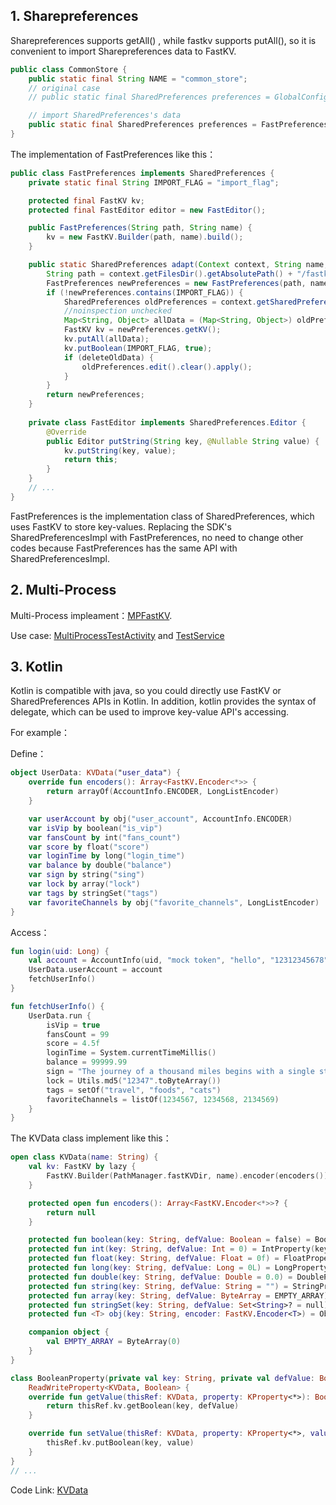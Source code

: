 ## 1. Sharepreferences

Sharepreferences supports getAll() , while fastkv supports putAll(),  so it is convenient to import Sharepreferences data to FastKV.

```java
public class CommonStore {
    public static final String NAME = "common_store";
    // original case
    // public static final SharedPreferences preferences = GlobalConfig.appContext.getSharedPreferences(NAME, Context.MODE_PRIVATE);

    // import SharedPreferences's data
    public static final SharedPreferences preferences = FastPreferences.adapt(GlobalConfig.appContext, NAME);
}
```

The implementation of FastPreferences like this：

```java
public class FastPreferences implements SharedPreferences {
    private static final String IMPORT_FLAG = "import_flag";

    protected final FastKV kv;
    protected final FastEditor editor = new FastEditor();

    public FastPreferences(String path, String name) {
        kv = new FastKV.Builder(path, name).build();
    }

    public static SharedPreferences adapt(Context context, String name, boolean deleteOldData) {
        String path = context.getFilesDir().getAbsolutePath() + "/fastkv";
        FastPreferences newPreferences = new FastPreferences(path, name);
        if (!newPreferences.contains(IMPORT_FLAG)) {
            SharedPreferences oldPreferences = context.getSharedPreferences(name, Context.MODE_PRIVATE);
            //noinspection unchecked
            Map<String, Object> allData = (Map<String, Object>) oldPreferences.getAll();
            FastKV kv = newPreferences.getKV();
            kv.putAll(allData);
            kv.putBoolean(IMPORT_FLAG, true);
            if (deleteOldData) {
                oldPreferences.edit().clear().apply();
            }
        }
        return newPreferences;
    }
    
    private class FastEditor implements SharedPreferences.Editor {
        @Override
        public Editor putString(String key, @Nullable String value) {
            kv.putString(key, value);
            return this;
        }
    }
    // ...
}
```


FastPreferences is the implementation class of SharedPreferences, which uses FastKV to store key-values.
Replacing the SDK's SharedPreferencesImpl with FastPreferences, no need to change other codes because FastPreferences has the same API with SharedPreferencesImpl.

## 2. Multi-Process
 Multi-Process impleament：[MPFastKV](https://github.com/BillyWei01/FastKV/blob/main/FastKVDemo/fastkv/src/main/java/io/fastkv/MPFastKV.java).<br>

Use case: 
[MultiProcessTestActivity](https://github.com/BillyWei01/FastKV/blob/main/FastKVDemo/app/src/main/java/io/fastkv/fastkvdemo/MultiProcessTestActivity.kt) and [TestService](https://github.com/BillyWei01/FastKV/blob/main/FastKVDemo/app/src/main/java/io/fastkv/fastkvdemo/TestService.kt)


## 3. Kotlin 

Kotlin is compatible with java, so you could directly use FastKV or SharedPreferences APIs in Kotlin.
In addition, kotlin provides the syntax of delegate, which can be used to improve key-value API's accessing.

For example：

Define：
```kotlin
object UserData: KVData("user_data") {
    override fun encoders(): Array<FastKV.Encoder<*>> {
        return arrayOf(AccountInfo.ENCODER, LongListEncoder)
    }

    var userAccount by obj("user_account", AccountInfo.ENCODER)
    var isVip by boolean("is_vip")
    var fansCount by int("fans_count")
    var score by float("score")
    var loginTime by long("login_time")
    var balance by double("balance")
    var sign by string("sing")
    var lock by array("lock")
    var tags by stringSet("tags")
    var favoriteChannels by obj("favorite_channels", LongListEncoder)
}
```

Access：
```kotlin
fun login(uid: Long) {
    val account = AccountInfo(uid, "mock token", "hello", "12312345678", "foo@gmail.com")
    UserData.userAccount = account
    fetchUserInfo()
}

fun fetchUserInfo() {
    UserData.run {
        isVip = true
        fansCount = 99
        score = 4.5f
        loginTime = System.currentTimeMillis()
        balance = 99999.99
        sign = "The journey of a thousand miles begins with a single step."
        lock = Utils.md5("12347".toByteArray())
        tags = setOf("travel", "foods", "cats")
        favoriteChannels = listOf(1234567, 1234568, 2134569)
    }
}
```

The KVData class implement like this：

```kotlin
open class KVData(name: String) {
    val kv: FastKV by lazy {
        FastKV.Builder(PathManager.fastKVDir, name).encoder(encoders()).build()
    }

    protected open fun encoders(): Array<FastKV.Encoder<*>>? {
        return null
    }

    protected fun boolean(key: String, defValue: Boolean = false) = BooleanProperty(key, defValue)
    protected fun int(key: String, defValue: Int = 0) = IntProperty(key, defValue)
    protected fun float(key: String, defValue: Float = 0f) = FloatProperty(key, defValue)
    protected fun long(key: String, defValue: Long = 0L) = LongProperty(key, defValue)
    protected fun double(key: String, defValue: Double = 0.0) = DoubleProperty(key, defValue)
    protected fun string(key: String, defValue: String = "") = StringProperty(key, defValue)
    protected fun array(key: String, defValue: ByteArray = EMPTY_ARRAY) = ArrayProperty(key, defValue)
    protected fun stringSet(key: String, defValue: Set<String>? = null) = StringSetProperty(key, defValue)
    protected fun <T> obj(key: String, encoder: FastKV.Encoder<T>) = ObjectProperty(key, encoder)

    companion object {
        val EMPTY_ARRAY = ByteArray(0)
    }
}

class BooleanProperty(private val key: String, private val defValue: Boolean) :
    ReadWriteProperty<KVData, Boolean> {
    override fun getValue(thisRef: KVData, property: KProperty<*>): Boolean {
        return thisRef.kv.getBoolean(key, defValue)
    }

    override fun setValue(thisRef: KVData, property: KProperty<*>, value: Boolean) {
        thisRef.kv.putBoolean(key, value)
    }
}
// ...
```

Code Link: [KVData](https://github.com/BillyWei01/FastKV/blob/main/FastKVDemo/app/src/main/java/io/fastkv/fastkvdemo/fastkv/KVData.kt)

